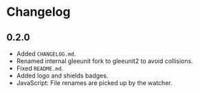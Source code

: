 # Changelog

## 0.2.0

- Added `CHANGELOG.md`.
- Renamed internal gleeunit fork to gleeunit2 to avoid collisions.
- Fixed `README.md`.
- Added logo and shields badges.
- JavaScript: File renames are picked up by the watcher.
